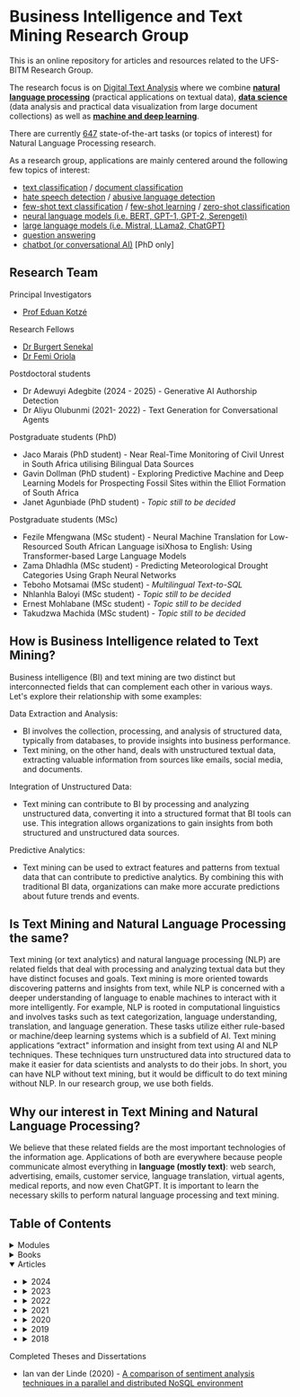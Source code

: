 # Business Intelligence and Text Mining Research Group
This is an online repository for articles and resources related to the UFS-BITM Research Group.

The research focus is on [Digital Text Analysis](https://en.wikipedia.org/wiki/Text_mining) where we combine **[natural language processing](https://en.wikipedia.org/wiki/Natural_language_processing)** (practical applications on textual data), **[data science](https://en.wikipedia.org/wiki/Data_science)** (data analysis and practical data visualization from large document collections) as well as **[machine and deep learning](https://en.wikipedia.org/wiki/Machine_learning)**. 

There are currently [647](https://paperswithcode.com/area/natural-language-processing) state-of-the-art tasks (or topics of interest) for Natural Language Processing research.

As a research group, applications are mainly centered around the following few topics of interest:
*	[text classification](https://paperswithcode.com/task/text-classification) / [document classification](https://paperswithcode.com/task/document-classification)
*	[hate speech detection](https://paperswithcode.com/task/hate-speech-detection) / [abusive language detection](https://paperswithcode.com/task/abuse-detection)	
*	[few-shot text classification](https://paperswithcode.com/task/few-shot-text-classification) / [few-shot learning](https://huggingface.co/blog/few-shot-learning-gpt-neo-and-inference-api) / [zero-shot classification](https://huggingface.co/tasks/zero-shot-classification)
*	[neural language models (i.e. BERT, GPT-1, GPT-2, Serengeti)](https://paperswithcode.com/task/language-modelling)
*	[large language models (i.e. Mistral, LLama2, ChatGPT)](https://paperswithcode.com/task/large-language-model)
*	[question answering](https://paperswithcode.com/area/natural-language-processing/question-answering)
*	[chatbot (or conversational AI)](https://paperswithcode.com/task/chatbot) [PhD only]

## Research Team

Principal Investigators
* [Prof Eduan Kotzé](https://www.ufs.ac.za/natagri/departments-and-divisions/computer-science-and-informatics-university-of-the-free-state-ufs-home/general/staff?pid=AuSiq3Lp4v0%3d)

Research Fellows
* [Dr Burgert Senekal](https://scholar.google.com/citations?user=UD1iHp4AAAAJ&hl=en)
* [Dr Femi Oriola](https://scholar.google.com/citations?user=qeUGmpYAAAAJ&hl=en)

Postdoctoral students
* Dr Adewuyi Adegbite (2024 - 2025) - Generative AI Authorship Detection
* Dr Aliyu Olubunmi (2021- 2022) - Text Generation for Conversational Agents

Postgraduate students (PhD)
* Jaco Marais (PhD student) - Near Real-Time Monitoring of Civil Unrest in South Africa utilising Bilingual Data Sources
* Gavin Dollman (PhD student) - Exploring Predictive Machine and Deep Learning Models for Prospecting Fossil Sites within the Elliot Formation of South Africa
* Janet Agunbiade (PhD student) - <i>Topic still to be decided</i>

Postgraduate students (MSc)
* Fezile Mfengwana (MSc student) - Neural Machine Translation for Low-Resourced South African Language isiXhosa to English: Using Transformer-based Large Language Models
* Zama Dhladhla (MSc student) - Predicting Meteorological Drought Categories Using Graph Neural Networks
* Teboho Motsamai (MSc student) - <i>Multilingual Text-to-SQL</i>
* Nhlanhla Baloyi (MSc student) - <i>Topic still to be decided</i>
* Ernest Mohlabane (MSc student) - <i>Topic still to be decided</i>
* Takudzwa Machida (MSc student) - <i>Topic still to be decided</i>

## How is Business Intelligence related to Text Mining?
Business intelligence (BI) and text mining are two distinct but interconnected fields that can complement each other in various ways. Let's explore their relationship with some examples:

Data Extraction and Analysis:
* BI involves the collection, processing, and analysis of structured data, typically from databases, to provide insights into business performance.
* Text mining, on the other hand, deals with unstructured textual data, extracting valuable information from sources like emails, social media, and documents.

Integration of Unstructured Data:
* Text mining can contribute to BI by processing and analyzing unstructured data, converting it into a structured format that BI tools can use. This integration allows organizations to gain insights from both structured and unstructured data sources.

Predictive Analytics:
* Text mining can be used to extract features and patterns from textual data that can contribute to predictive analytics. By combining this with traditional BI data, organizations can make more accurate predictions about future trends and events.

## Is Text Mining and Natural Language Processing the same?
Text mining (or text analytics) and natural language processing (NLP) are related fields that deal with processing and analyzing textual data but they have distinct focuses and goals. Text mining is more oriented towards discovering patterns and insights from text, while NLP is concerned with a deeper understanding of language to enable machines to interact with it more intelligently. For example, NLP is rooted in computational linguistics and involves tasks such as text categorization, language understanding, translation, and language generation. These tasks utilize either rule-based or machine/deep learning systems which is a subfield of AI. Text mining applications “extract" information and insight from text using AI and NLP techniques. These techniques turn unstructured data into structured data to make it easier for data scientists and analysts to do their jobs. In short, you can have NLP without text mining, but it would be difficult to do text mining without NLP. In our research group, we use both fields.

## Why our interest in Text Mining and Natural Language Processing?
We believe that these related fields are the most important technologies of the information age. Applications of both are everywhere because people communicate almost everything in <b>language (mostly text)</b>: web search, advertising, emails, customer service, language translation, virtual agents, medical reports, and now even ChatGPT. It is important to learn the necessary skills to perform natural language processing and text mining. 

## Table of Contents

<details>
<summary>Modules</summary>
 
 + [CSIA7915 Natural Language Processing](http://htmlpreview.github.io/?https://github.com/eduankotze/NLP/blob/master/CSIA7915/index.html)
 
</details>

<details>
<summary>Books</summary>
 
 + [AI in and for Africa: A Humanist Perspective (2023)](https://www.routledge.com/AI-in-and-for-Africa-A-Humanist-Perspective/Brokensha-Kotze-Senekal/p/book/9781032231761)
 + [Reinventing the Social Scientist and Humanist in the Era of Big Data (2019)](https://library.oapen.org/handle/20.500.12657/59090)
 
</details>

<details open>
<summary>Articles</summary>

+ <details>
  <summary>2024</summary>
 
  + [ACDSA 2024 - Afrikaans Literacy Genre Recognition using Embeddings and Pre-Trained Multilingual Language Models](https://ieeexplore.ieee.org/document/10467838)
  + [ACDSA 2024 - The Automatic Detection of Abusiv Language in Dota 2 Chat Messages](https://ieeexplore.ieee.org/document/10467500)
  + [TALIP - Improving Detection of Multilingual South African Abusive Language using Skip-gram and Joint Multilevel Domain Adaptation](https://dl.acm.org/doi/10.1145/3638759)

  </details> 
  
+ <details>
  <summary>2023</summary>

  + [Stilnet - Pyplyn vir die versameling, ontsluiting en beskikbaarstelling van materiaal vir die Nasionale Afrikaanse Letterkundige Museum en -Navorsingsentrum (NALN) se knipselversameling](https://doi.org/10.59507/stilet.2023.35.2.3)
  + [CCIS - A Feature Selection Method Based on Rough Set Attribute Reduction and Classical Filter-Based Feature Selection for Categorical Data Classification](https://doi.org/10.1007/978-3-031-46813-1_1)
  + [JSASA - Machine Learning for Document Classification in an Archive of the National Afrikaans Literacy Museum and Research Centre](https://www.ajol.info/index.php/jsasa/article/view/260311)

  </details> 
  
+ <details>
  <summary>2022</summary>
 
  + [ICCSA 2022 - Exploring Neural Embeddings and Transformers for Isolation of Offensive and Hate Speech in South African Social Media Space](https://link.springer.com/chapter/10.1007/978-3-031-10522-7_44)
  + [IST-Africa 2022 - Stacked Language Models for an Optimized Next Word Generation](https://ieeexplore.ieee.org/document/9845545)

  </details> 
 
+ <details>
  <summary>2021</summary>
 
  + [Nomina-Africana - Names and ethnic heritage: a study of ethnic diversity in the company director network on the Johannesburg Stock Exchange](https://journals.co.za/doi/abs/10.2989/NA.2021.35.1.4.1359)

  </details> 
 
+ <details>
  <summary>2020</summary>
 
  + [TD-SA - Not just a language with white faces: Analysing #taalmonument on Instagram using machine learning](https://td-sa.net/index.php/td/article/view/871)
  + [SACJ - Improved semi-supervised learning technique for automatic detection of South African abusive language on Twitter](https://collab.hpc.ufs.ac.za/index.php/s/8rHdeNAARTjEbLj)
  + [SAJS - Automatic classification of social media reports on violent incidents in South Africa using machine learning](https://collab.hpc.ufs.ac.za/index.php/s/wk5TxaDTqPGxTLk)
  + [Prasa/RobTech - Exploring the Classification of Security Events using Sparse and Dense Representation of Text](https://collab.hpc.ufs.ac.za/index.php/s/y6XKLLMK9Mtf6Mw)
  + [IEEE Access - Evaluating Machine Learning Techniques for Detecting Offensive and Hate Speech in South African Tweets](https://collab.hpc.ufs.ac.za/index.php/s/jwEMDFzzi2TRpHQ)

  </details> 

+ <details>
  <summary>2019</summary>
 
  + [FAIR -  Automatic detection of abusive South African tweets using a semi-supervised learning approach](https://collab.hpc.ufs.ac.za/index.php/s/dSB3ipXXBikqS8f)
  + [ISCMI - Automatic Detection of Toxic South African Tweets Using Support Vector Machines with N-Gram Features](https://collab.hpc.ufs.ac.za/index.php/s/oX8kb2Cak9qLbMb)
  + [African Security Review - Open source intelligence (OSINT) for conflict monitoring in contemporary South Africa - Challenges and opportunities in a big data context](https://collab.hpc.ufs.ac.za/index.php/s/PCJX7iwnX7tLJxj)
  + [SATNT - Open Source Intelligence (OSINT) for security purposes: Developing a data analysis pipeline to analyse relevant WhatsApp messages {Afrikaans paper}](https://collab.hpc.ufs.ac.za/index.php/s/GQFrdezF7x59B7P)

  </details> 


+ <details>
  <summary>2018</summary>
 
  + [TD-SA - Employing sentiment analysis for gauging perceptions of minorities in multicultural societies: An analysis of Twitter feeds on the Afrikaner community of Orania in South Africa](https://td-sa.net/index.php/td/article/view/564/883)
  + [CLiPS - Multilingual Cross-domain Perspectives on Online Hate Speech](https://arxiv.org/ftp/arxiv/papers/1809/1809.03944.pdf)
  + [JNGS - Design and Evaluation of an Artefact for Real-Time Twitter Sentiment Analysis](https://journals.co.za/content/journal/10520/EJC-151bd3ce3e?TRACK=RSS)
    
  </details> 
  
</details>

Completed Theses and Dissertations
* Ian van der Linde (2020) - [A comparison of sentiment analysis techniques in a parallel and distributed NoSQL environment](https://scholar.ufs.ac.za/handle/11660/10863)
  
[comment]: # (##############################################################################################)
